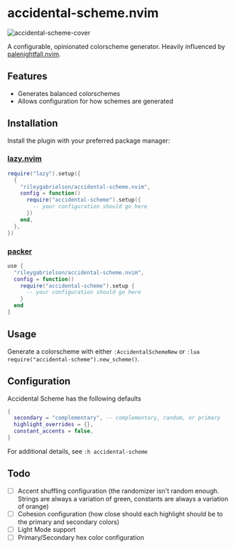 # accidental-scheme.nvim

![accidental-scheme-cover](https://user-images.githubusercontent.com/65042525/217168433-8a303a74-8432-4bff-964d-40fed03b04fe.jpeg)

A configurable, opinionated colorscheme generator. Heavily influenced by [palenightfall.nvim](https://github.com/JoosepAlviste/palenightfall.nvim).

## Features

- Generates balanced colorschemes
- Allows configuration for how schemes are generated

## Installation

Install the plugin with your preferred package manager:

### [lazy.nvim](https://github.com/folke/lazy.nvim)

```lua
require("lazy").setup({
  {
    "rileygabrielson/accidental-scheme.nvim",
    config = function()
      require("accidental-scheme").setup({
        -- your configuration should go here
      })
    end,
  },
})
```

### [packer](https://github.com/wbthomason/packer.nvim)

```lua
use {
  "rileygabrielson/accidental-scheme.nvim",
  config = function()
    require("accidental-scheme").setup {
      -- your configuration should go here
    }
  end
}
```

## Usage

Generate a colorscheme with either `:AccidentalSchemeNew` or `:lua require("accidental-scheme").new_scheme()`.

## Configuration

Accidental Scheme has the following defaults

```lua
{
  secondary = "complementary", -- complementary, random, or primary
  highlight_overrides = {},
  constant_accents = false,
}
```

For additional details, see `:h accidental-scheme`

## Todo

- [ ] Accent shuffling configuration (the randomizer isn't random enough. Strings are always a variation of green, constants are always a variation of orange)
- [ ] Cohesion configuration (how close should each highlight should be to the primary and secondary colors)
- [ ] Light Mode support
- [ ] Primary/Secondary hex color configuration
